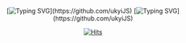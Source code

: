<div align="center">

[![Typing SVG](https://readme-typing-svg.demolab.com?font=Ubuntu&weight=700&size=40&duration=4000&pause=1000&color=1e87f0&center=true&vCenter=true&width=880&lines=Hi+there%2C+I'm+SangUk.)](https://github.com/ukyiJS)
[![Typing SVG](https://readme-typing-svg.demolab.com?font=Ubuntu&weight=500&size=18&duration=4000&pause=1000&color=1e87f0&center=true&vCenter=true&width=880&height=50&lines=Nice+to+meet+you.)](https://github.com/ukyiJS)

[![Hits](https://hits.seeyoufarm.com/api/count/incr/badge.svg?url=https%3A%2F%2Fgithub.com%2FukyiJS&count_bg=%231E87F0&title_bg=%23555555&icon=github.svg&icon_color=%23E7E7E7&title=views&edge_flat=false)](https://github.com/ukyiJS)
</div>

